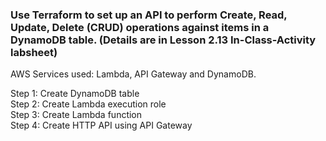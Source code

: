 ### Use Terraform to set up an API to perform Create, Read, Update, Delete (CRUD) operations against items in a DynamoDB table. (Details are in Lesson 2.13 In-Class-Activity labsheet)

<p>AWS Services used: Lambda, API Gateway and DynamoDB.

<p>Step 1: Create DynamoDB table
<br>Step 2: Create Lambda execution role
<br>Step 3: Create Lambda function
<br>Step 4: Create HTTP API using API Gateway
